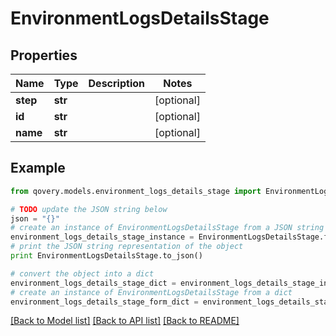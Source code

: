 # EnvironmentLogsDetailsStage


## Properties
Name | Type | Description | Notes
------------ | ------------- | ------------- | -------------
**step** | **str** |  | [optional] 
**id** | **str** |  | [optional] 
**name** | **str** |  | [optional] 

## Example

```python
from qovery.models.environment_logs_details_stage import EnvironmentLogsDetailsStage

# TODO update the JSON string below
json = "{}"
# create an instance of EnvironmentLogsDetailsStage from a JSON string
environment_logs_details_stage_instance = EnvironmentLogsDetailsStage.from_json(json)
# print the JSON string representation of the object
print EnvironmentLogsDetailsStage.to_json()

# convert the object into a dict
environment_logs_details_stage_dict = environment_logs_details_stage_instance.to_dict()
# create an instance of EnvironmentLogsDetailsStage from a dict
environment_logs_details_stage_form_dict = environment_logs_details_stage.from_dict(environment_logs_details_stage_dict)
```
[[Back to Model list]](../README.md#documentation-for-models) [[Back to API list]](../README.md#documentation-for-api-endpoints) [[Back to README]](../README.md)



